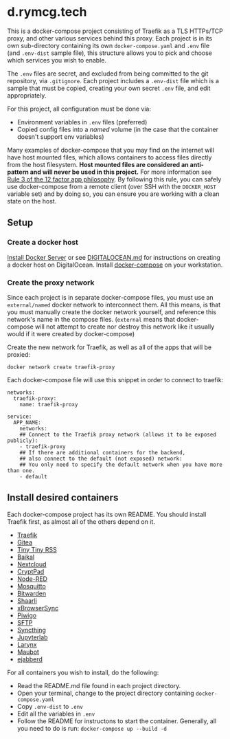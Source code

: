 # d.rymcg.tech

This is a docker-compose project consisting of Traefik as a TLS HTTPs/TCP proxy, and
other various services behind this proxy. Each project is in its own
sub-directory containing its own `docker-compose.yaml` and `.env` file (and
`.env-dist` sample file), this structure allows you to pick and choose which
services you wish to enable.

The `.env` files are secret, and excluded from being committed to the git
repository, via `.gitignore`. Each project includes a `.env-dist` file which is
a sample that must be copied, creating your own secret `.env` file, and edit
appropriately.

For this project, all configuration must be done via:

 * Environment variables in `.env` files (preferred)
 * Copied config files into a *named* volume (in the case that the container
   doesn't support env variables)

Many examples of docker-compose that you may find on the internet will have host
mounted files, which allows containers to access files directly from the host
filesystem. **Host mounted files are considered an anti-pattern and will never
be used in this project.** For more information see [Rule 3 of the 12 factor app
philosophy](https://12factor.net/config). By following this rule, you can safely
use docker-compose from a remote client (over SSH with the `DOCKER_HOST`
variable set) and by doing so, you can ensure you are working with a clean state
on the host.

## Setup
### Create a docker host

[Install Docker Server](https://docs.docker.com/engine/install/#server) or see
[DIGITALOCEAN.md](DIGITALOCEAN.md) for instructions on creating a docker host on
DigitalOcean. Install [docker-compose](https://docs.docker.com/compose/install/)
on your workstation.

### Create the proxy network

Since each project is in separate docker-compose files, you must use an
`external/named` docker network to interconnect them. All this means, is that
you must manually create the docker network yourself, and reference this
network's name in the compose files. (`external` means that docker-compose will
not attempt to create nor destroy this network like it usually would if it were
created by docker-compose)

Create the new network for Traefik, as well as all of the apps that will be
proxied:

```
docker network create traefik-proxy
```

Each docker-compose file will use this snippet in order to connect to traefik:

```
networks:
  traefik-proxy:
    name: traefik-proxy

service:
  APP_NAME:
    networks:
    ## Connect to the Traefik proxy network (allows it to be exposed publicly):
    - traefik-proxy
    ## If there are additional containers for the backend,
    ## also connect to the default (not exposed) network:
    ## You only need to specify the default network when you have more than one.
    - default
```

## Install desired containers

Each docker-compose project has its own README. You should install Traefik
first, as almost all of the others depend on it.

* [Traefik](traefik/README.md)
* [Gitea](gitea/README.md)
* [Tiny Tiny RSS](ttrss/README.md)
* [Baikal](baikal/README.md)
* [Nextcloud](nextcloud/README.md)
* [CryptPad](cryptpad/README.md)
* [Node-RED](nodered/README.md)
* [Mosquitto](mosquitto/README.md)
* [Bitwarden](bitwarden_rs/README.md)
* [Shaarli](shaarli/README.md)
* [xBrowserSync](xbs/README.md)
* [Piwigo](piwigo/README.md)
* [SFTP](sftp/README.md)
* [Syncthing](syncthing/README.md)
* [Jupyterlab](jupyterlab/README.md)
* [Larynx](larynx/README.md)
* [Maubot](maubot/README.md)
* [ejabberd](ejabberd/README.md)

For all containers you wish to install, do the following:

 * Read the README.md file found in each project directory.
 * Open your terminal, change to the project directory containing `docker-compose.yaml`
 * Copy `.env-dist` to `.env`
 * Edit all the variables in `.env`
 * Follow the README for instructons to start the container. Generally, all you
   need to do is run: `docker-compose up --build -d`
